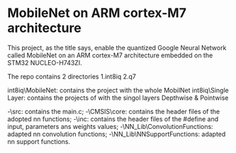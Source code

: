 # MobileNet on ARM cortex-M7 architecture

This project, as the title says, enable the quantized Google Neural Network called MobileNet
on an ARM cortex-M7 architecture embedded on the STM32 NUCLEO-H743ZI.

The repo contains 2 directories
1.int8iq
2.q7

int8iq\MobileNet: contains the project with the whole MobilNet
int8iq\Single Layer: contains the projects of with the singol layers Depthwise & Pointwise

-\src: contains the main.c;
-\CMSIS\core: contains the header files of the adopted nn functions;
-\inc: contains the header files of the #define and input, parameters ans weights values;
-\NN_Lib\ConvolutionFunctions: adapted nn convolution functions;
-\NN_Lib\NNSupportFunctions: adapted nn support functions.




